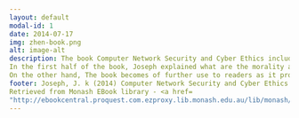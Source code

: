 ```yaml
---
layout: default
modal-id: 1
date: 2014-07-17
img: zhen-book.png
alt: image-alt
description: The book Computer Network Security and Cyber Ethics included 2 main topics, cyber ethics and network security.  This book aim for public awareness of the magnitude of cyber security and cyber crimes, the weakness and loopholes inherent in the cyberspace infrastructure and the ways to protect ourselves and society. Joseph claimed that we must have more debate on the need for a strong ethical framework as a way to safeguard cyberspace.
In the first half of the book, Joseph explained what are the morality and ethics and then related them to computer network, after this he talks about the computer network attacks and the role of computer users to protect themselves. In the second half of this book, Joseph mainly talks about the security issue, in terms of different aspects in IT, included mobile systems and cloud, not only the computer network.
On the other hand, The book becomes of further use to readers as it provided the points of what should readers know after reading the materials before each chapters, this is very helpful for the users to highly understand the contents of this book.  
footer: Joseph, J. k (2014) Computer Network Security and Cyber Ethics (Forth edition)
Retrieved from Monash EBook library - <a href=
"http://ebookcentral.proquest.com.ezproxy.lib.monash.edu.au/lib/monash/detail.action?docID=1653191">Link to text</a>.
---
```


